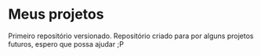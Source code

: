 # Meus projetos
 Primeiro repositório versionado.
 Repositório criado para por alguns projetos futuros,
 espero que possa ajudar ;P 
